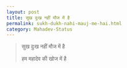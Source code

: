 ```yaml
---
layout: post
title: सुख दुःख नहीं मौज में है 
permalink: sukh-dukh-nahi-mauj-me-hai.html
category: Mahadev-Status
---
```

> सुख दुःख नहीं मौज में है 
> 
> हम महादेव की खोज में है 
